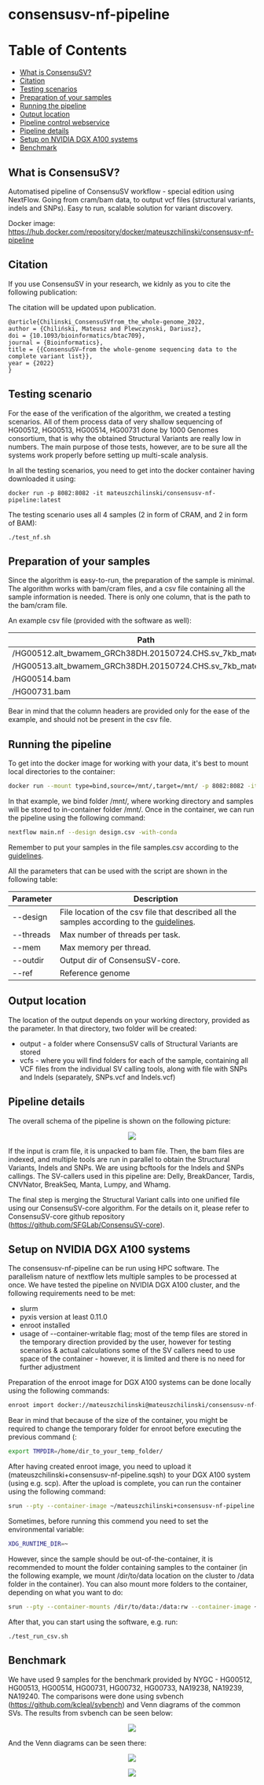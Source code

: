 # consensusv-nf-pipeline

Table of Contents
=================

* [What is ConsensuSV?](#what-is-consensusv)
* [Citation](#citation)
* [Testing scenarios](#testing-scenarios)
* [Preparation of your samples](#preparation-of-your-samples)
* [Running the pipeline](#running-the-pipeline)
* [Output location](#output-location)
* [Pipeline control webservice](#pipeline-control-webservice)
* [Pipeline details](#pipeline-details)
* [Setup on NVIDIA DGX A100 systems](#setup-on-nvidia-dgx-a100-systems)
* [Benchmark](#benchmark)
## What is ConsensuSV?

Automatised pipeline of ConsensuSV workflow - special edition using NextFlow. Going from cram/bam data, to output vcf files (structural variants, indels and SNPs). Easy to run, scalable solution for variant discovery.

Docker image: https://hub.docker.com/repository/docker/mateuszchilinski/consensusv-nf-pipeline

## Citation

If you use ConsensuSV in your research, we kidnly as you to cite the following publication:

The citation will be updated upon publication.

```
@article{Chilinski_ConsensuSVfrom_the_whole-genome_2022,
author = {Chiliński, Mateusz and Plewczynski, Dariusz},
doi = {10.1093/bioinformatics/btac709},
journal = {Bioinformatics},
title = {{ConsensuSV—from the whole-genome sequencing data to the complete variant list}},
year = {2022}
}
```

## Testing scenario

For the ease of the verification of the algorithm, we created a testing scenarios. All of them process data of very shallow sequencing of HG00512, HG00513, HG00514, HG00731 done by 1000 Genomes consortium, that is why the obtained Structural Variants are really low in numbers. The main purpose of those tests, however, are to be sure all the systems work properly before setting up multi-scale analysis.

In all the testing scenarios, you need to get into the docker container having downloaded it using:

```shell
docker run -p 8082:8082 -it mateuszchilinski/consensusv-nf-pipeline:latest
```

The testing scenario uses all 4 samples (2 in form of CRAM, and 2 in form of BAM):

```shell
./test_nf.sh
```

## Preparation of your samples

Since the algorithm is easy-to-run, the preparation of the sample is minimal. The algorithm works with bam/cram files, and a csv file containing all the sample information is needed. There is only one column, that is the path to the bam/cram file.

An example csv file (provided with the software as well):

Path |
-------------- |
/HG00512.alt_bwamem_GRCh38DH.20150724.CHS.sv_7kb_mate.cram |
/HG00513.alt_bwamem_GRCh38DH.20150724.CHS.sv_7kb_mate.cram |
/HG00514.bam |
/HG00731.bam |

Bear in mind that the column headers are provided only for the ease of the example, and should not be present in the csv file.

## Running the pipeline

To get into the docker image for working with your data, it's best to mount local directories to the container:

```bash
docker run --mount type=bind,source=/mnt/,target=/mnt/ -p 8082:8082 -it mateuszchilinski/consensusv-nf-pipeline:latest
```

In that example, we bind folder /mnt/, where working directory and samples will be stored to in-container folder /mnt/. Once in the container, we can run the pipeline using the following command:

```bash
nextflow main.nf --design design.csv -with-conda
```
Remember to put your samples in the file samples.csv according to the [guidelines](#preparation-of-your-samples). 

All the parameters that can be used with the script are shown in the following table:

Parameter | Description
-------------- | ---------------
--design | File location of the csv file that described all the samples according to the [guidelines](#preparation-of-your-samples).
--threads | Max number of threads per task.
--mem | Max memory per thread.
--outdir | Output dir of ConsensuSV-core.
--ref | Reference genome

## Output location

The location of the output depends on your working directory, provided as the parameter. In that directory, two folder will be created:
* output - a folder where ConsensuSV calls of Structural Variants are stored
* vcfs - where you will find folders for each of the sample, containing all VCF files from the individual SV calling tools, along with file with SNPs and Indels (separately, SNPs.vcf and Indels.vcf)

## Pipeline details

The overall schema of the pipeline is shown on the following picture:

<p align="center">
<img src="https://github.com/SFGLab/consensusv-nf-pipeline/blob/main/pipeline.png" />
</p>

If the input is cram file, it is unpacked to bam file. Then, the bam files are indexed, and multiple tools are run in parallel to obtain the Structural Variants, Indels and SNPs. We are using bcftools for the Indels and SNPs callings. The SV-callers used in this pipeline are: Delly, BreakDancer, Tardis, CNVNator, BreakSeq, Manta, Lumpy, and Whamg.

The final step is merging the Structural Variant calls into one unified file using our ConsensuSV-core algorithm. For the details on it, please refer to ConsensuSV-core github repository (https://github.com/SFGLab/ConsensuSV-core).

## Setup on NVIDIA DGX A100 systems

The consensusv-nf-pipeline can be run using HPC software. The parallelism nature of nextflow lets multiple samples to be processed at once. We have tested the pipeline on NVIDIA DGX A100 cluster, and the following requirements need to be met:
* slurm
* pyxis version at least 0.11.0
* enroot installed
* usage of --container-writable flag; most of the temp files are stored in the temporary direction provided by the user, however for testing scenarios & actual calculations some of the SV callers need to use space of the container - however, it is limited and there is no need for further adjustment

Preparation of the enroot image for DGX A100 systems can be done locally using the following commands:
```bash
enroot import docker://mateuszchilinski@mateuszchilinski/consensusv-nf-pipeline
```

Bear in mind that because of the size of the container, you might be required to change the temporary folder for enroot before executing the previous command (:
```bash
export TMPDIR=/home/dir_to_your_temp_folder/
```

After having created enroot image, you need to upload it (mateuszchilinski+consensusv-nf-pipeline.sqsh) to your DGX A100 system (using e.g. scp). After the upload is complete, you can run the container using the following command:

```bash
srun --pty --container-image ~/mateuszchilinski+consensusv-nf-pipeline.sqsh --container-writable /bin/bash
```

Sometimes, before running this commend you need to set the environmental variable:

```bash
XDG_RUNTIME_DIR=~
```

However, since the sample should be out-of-the-container, it is recommended to mount the folder containing samples to the container (in the following example, we mount /dir/to/data location on the cluster to /data folder in the container). You can also mount more folders to the container, depending on what you want to do:

```bash
srun --pty --container-mounts /dir/to/data:/data:rw --container-image ~/mateuszchilinski+consensusv-nf-pipeline.sqsh --container-writable /bin/bash
```

After that, you can start using the software, e.g. run:

```
./test_run_csv.sh
```

## Benchmark

We have used 9 samples for the benchmark provided by NYGC - HG00512, HG00513, HG00514, HG00731, HG00732, HG00733, NA19238, NA19239, NA19240. The comparisons were done using svbench (https://github.com/kcleal/svbench) and Venn diagrams of the common SVs. The results from svbench can be seen below:

<p align="center">
<img src="https://github.com/SFGLab/consensusv-nf-pipeline/blob/main/benchmark.png" />
</p>

And the Venn diagrams can be seen there:

<p align="center">
<img src="https://github.com/SFGLab/consensusv-nf-pipeline/blob/main/average.png" />
</p>

<p align="center">
<img src="https://github.com/SFGLab/consensusv-nf-pipeline/blob/main/venns.png" />
</p>
